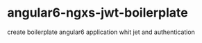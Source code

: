 # angular6-ngxs-jwt-boilerplate
create boilerplate angular6 application whit jet and authentication
